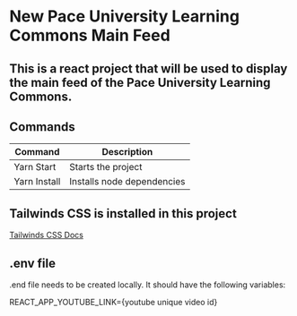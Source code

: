 # New Pace University Learning Commons Main Feed

## This is a react project that will be used to display the main feed of the Pace University Learning Commons.

## Commands

| Command | Description |
| -------- | ------- |
| Yarn Start | Starts the project |
| Yarn Install | Installs node dependencies |

## Tailwinds CSS is installed in this project

[Tailwinds CSS Docs](https://tailwindcss.com/docs/installation)

## .env file

.end file needs to be created locally. It should have the following variables:

REACT_APP_YOUTUBE_LINK={youtube unique video id}